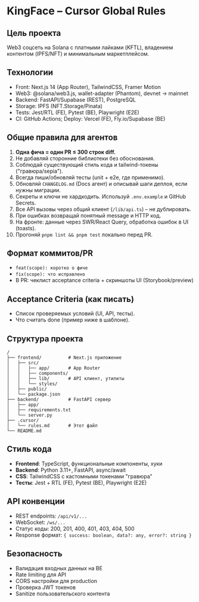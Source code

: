 # KingFace – Cursor Global Rules

## Цель проекта
Web3 соцсеть на Solana с платными лайками (KFTL), владением контентом (IPFS/NFT) и минимальным маркетплейсом.

## Технологии
- Front: Next.js 14 (App Router), TailwindCSS, Framer Motion
- Web3: @solana/web3.js, wallet-adapter (Phantom), devnet → mainnet
- Backend: FastAPI/Supabase (REST), PostgreSQL
- Storage: IPFS (NFT.Storage/Pinata)
- Tests: Jest/RTL (FE), Pytest (BE), Playwright (E2E)
- CI: GitHub Actions; Deploy: Vercel (FE), Fly.io/Supabase (BE)

## Общие правила для агентов
1. **Одна фича = один PR ≤ 300 строк diff.**
2. Не добавляй сторонние библиотеки без обоснования.
3. Соблюдай существующий стиль кода и tailwind-токены ("гравюра/sepia").
4. Всегда пиши/обновляй тесты (unit + e2e, где применимо).
5. Обновляй `CHANGELOG.md` (Docs агент) и описывай шаги деплоя, если нужны миграции.
6. Секреты и ключи не хардкодить. Используй `.env.example` и GitHub Secrets.
7. Все API вызовы через общий клиент (`/lib/api.ts`) – не дублировать.
8. При ошибках возвращай понятный message и HTTP код.
9. На фронте: данные через SWR/React Query, обработка ошибок в UI (toasts).
10. Прогоняй `pnpm lint && pnpm test` локально перед PR.

## Формат коммитов/PR
- `feat(scope): коротко о фиче`
- `fix(scope): что исправлено`
- В PR: чеклист acceptance criteria + скриншоты UI (Storybook/preview)

## Acceptance Criteria (как писать)
- Список проверяемых условий (UI, API, тесты).
- Что считать done (пример ниже в шаблоне).

## Структура проекта
```
/
├── frontend/          # Next.js приложение
│   ├── src/
│   │   ├── app/       # App Router
│   │   ├── components/
│   │   ├── lib/       # API клиент, утилиты
│   │   └── styles/
│   ├── public/
│   └── package.json
├── backend/           # FastAPI сервер
│   ├── app/
│   ├── requirements.txt
│   └── server.py
├── .cursor/
│   └── rules.md       # Этот файл
└── README.md
```

## Стиль кода
- **Frontend**: TypeScript, функциональные компоненты, хуки
- **Backend**: Python 3.11+, FastAPI, async/await
- **CSS**: TailwindCSS с кастомными токенами "гравюра"
- **Тесты**: Jest + RTL (FE), Pytest (BE), Playwright (E2E)

## API конвенции
- REST endpoints: `/api/v1/...`
- WebSocket: `/ws/...`
- Статус коды: 200, 201, 400, 401, 403, 404, 500
- Response формат: `{ success: boolean, data?: any, error?: string }`

## Безопасность
- Валидация входных данных на BE
- Rate limiting для API
- CORS настройки для production
- Проверка JWT токенов
- Sanitize пользовательского контента